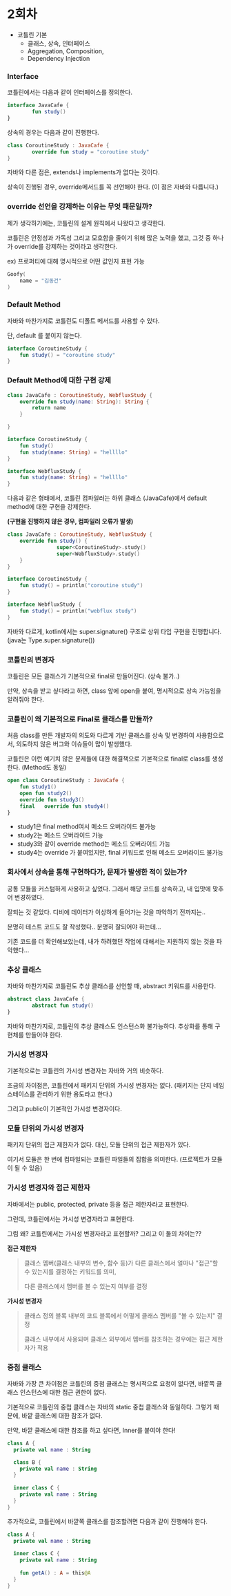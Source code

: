 # 2회차

- 코틀린 기본
  - 클래스, 상속, 인터페이스
  - Aggregation, Composition,
  - Dependency Injection



### Interface

코틀린에서는 다음과 같이 인터페이스를 정의한다.

```kotlin
interface JavaCafe {
		fun study()
}
```



상속의 경우는 다음과 같이 진행한다.

```kotlin
class CoroutineStudy : JavaCafe {
		override fun study = "coroutine study"
}
```



자바와 다른 점은, extends나 implements가 없다는 것이다.

상속이 진행된 경우, override메서드를 꼭 선언해야 한다. (이 점은 자바와 다릅니다.)



### override 선언을 강제하는 이유는 무엇 때문일까?

제가 생각하기에는, 코틀린의 설계 원칙에서 나왔다고 생각한다.

코틀린은 안정성과 가독성 그리고 모호함을 줄이기 위해 많은 노력을 했고, 그것 중 하나가 override를 강제하는 것이라고 생각한다.

ex) 프로퍼티에 대해 명시적으로 어떤 값인지 표현 가능

```kotlin
Goofy(
	name = "김동건"
)
```



### Default Method

자바와 마찬가지로 코틀린도 디폴트 메서드를 사용할 수 있다.

단, default 를 붙이지 않는다.



```kotlin
interface CoroutineStudy {
    fun study() = "coroutine study"
}
```



### Default Method에 대한 구현 강제

```kotlin
class JavaCafe : CoroutineStudy, WebfluxStudy {
    override fun study(name: String): String {
        return name
    }

}

interface CoroutineStudy {
    fun study()
    fun study(name: String) = "hellllo"
}

interface WebfluxStudy {
    fun study(name: String) = "hellllo"
}
```

다음과 같은 형태에서, 코틀린 컴파일러는 하위 클래스 (JavaCafe)에서 default method에 대한 구현을 강제한다.

**(구현을 진행하지 않은 경우, 컴파일러 오류가 발생)**



```kotlin
class JavaCafe : CoroutineStudy, WebfluxStudy {
    override fun study() {
				super<CoroutineStudy>.study()
				super<WebfluxStudy>.study()
    }
}

interface CoroutineStudy {
    fun study() = println("coroutine study")
}

interface WebfluxStudy {
    fun study() = println("webflux study")
}
```

자바와 다르게, kotlin에서는 super<Type>.signature() 구조로 상위 타입 구현을 진행합니다. (java는 Type.super.signature())



### 코틀린의 변경자

코틀린은 모든 클래스가 기본적으로 final로 만들어진다. (상속 불가..)

만약, 상속을 받고 싶다라고 하면, class 앞에 open을 붙여, 명시적으로 상속 가능임을 알려줘야 한다.



### 코틀린이 왜 기본적으로 Final로 클래스를 만들까?

처음 class를 만든 개발자의 의도와 다르게 기반 클래스를 상속 및 변경하여 사용함으로서, 의도하지 않은 버그와 이슈들이 많이 발생했다.

코틀린은 이런 예기치 않은 문제들에 대한 해결책으로 기본적으로 final로 class를 생성한다. (Method도 동일)



```kotlin
open class CoroutineStudy : JavaCafe {
	fun study1()
	open fun study2()
	override fun study3()
	final	override fun study4()
}
```

- study1은 final method여서 메소드 오버라이드 불가능
- study2는 메소드 오버라이드 가능
- study3와 같이 override method는 메소드 오버라이드 가능
- study4는 override 가 붙여있지만, final 키워드로 인해 메소드 오버라이드 불가능





### 회사에서 상속을 통해 구현하다가, 문제가 발생한 적이 있는가?

공통 모듈을 커스텀하게 사용하고 싶었다. 그래서 해당 코드를 상속하고, 내 입맛에 맞추어 변경하였다.

잘되는 것 같았다. 디비에 데이터가 이상하게 들어가는 것을 파악하기 전까지는..

분명히 테스트 코드도 잘 작성했다.. 분명히 잘되어야 하는데...

기존 코드를 더 확인해보았는데, 내가 하려했던 작업에 대해서는 지원하지 않는 것을 파악했다...



### 추상 클래스

자바와 마찬가지로 코틀린도 추상 클래스를 선언할 때, abstract 키워드를 사용한다.

```kotlin
abstract class JavaCafe {
		abstract fun study()
}
```

자바와 마찬가지로, 코틀린의 추상 클래스도 인스턴스화 불가능하다. 추상화를 통해 구현체를 만들어야 한다.



### 가시성 변경자

기본적으로는 코틀린의 가시성 변경자는 자바와 거의 비슷하다.

조금의 차이점은, 코틀린에서 패키지 단위의 가시성 변경자는 없다. (패키지는 단지 네임스테이스를 관리하기 위한 용도라고 한다.)

그리고 public이 기본적인 가시성 변경자이다.



### 모듈 단위의 가시성 변경자

패키지 단위의 접근 제한자가 없다. 대신, 모듈 단위의 접근 제한자가 있다.

여기서 모듈은 한 번에 컴파일되는 코틀린 파일들의 집합을 의미한다. (프로젝트가 모듈이 될 수 있음)



### 가시성 변경자와 접근 제한자

자바에서는 public, protected, private 등을 접근 제한자라고 표현한다.

그런데, 코틀린에서는 가시성 변경자라고 표현한다. 



그럼 왜? 코틀린에서는 가시성 변경자라고 표현할까? 그리고 이 둘의 차이는??



**접근 제한자**

>클래스 멤버(클래스 내부의 변수, 함수 등)가 다른 클래스에서 얼마나 "접근"할 수 있는지를 결정하는 키워드를 의미,
>
>다른 클래스에서 멤버를 볼 수 있는지 여부를 결정



**가시성 변경자**

> 클래스 정의 블록 내부의 코드 블록에서 어떻게 클래스 멤버를 "볼 수 있는지" 결정
>
> 클래스 내부에서 사용되며 클래스 외부에서 멤버를 참조하는 경우에는 접근 제한자가 적용



### 중첩 클래스

자바와 가장 큰 차이점은 코틀린의 중첨 클래스는 명시적으로 요청이 없다면, 바깥쪽 클래스 인스턴스에 대한 접근 권한이 없다.

기본적으로 코틀린의 중첩 클래스는 자바의 static 중첩 클래스와 동일하다. 그렇기 때문에, 바깥 클래스에 대한 참조가 없다.

만약, 바깥 클래스에 대한 참조를 하고 싶다면, Inner를 붙여야 한다!



```kotlin
class A {
  private val name : String

  class B {
    private val name : String
  }
  
  inner class C {
    private val name : String
  }
}
```



추가적으로, 코틀린에서 바깥쪽 클래스를 참조할려면 다음과 같이 진행해야 한다.

```kotlin
class A {
  private val name : String
  
  inner class C {
    private val name : String
    
    fun getA() : A = this@A
  }
}
```



